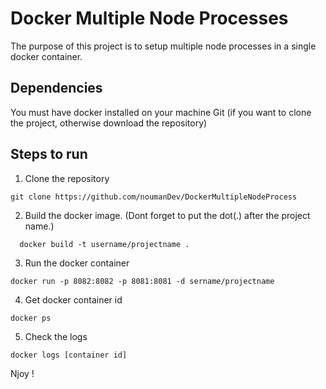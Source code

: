 # Docker Multiple Node Processes
The purpose of this project is to setup multiple node processes in a single docker container. 

## Dependencies  
You must have docker installed on your machine
Git (if you want to clone the project, otherwise download the repository)

## Steps to run
1. Clone the repository
```
git clone https://github.com/noumanDev/DockerMultipleNodeProcess
```
2. Build the docker image. (Dont forget to put the dot(.) after the project name.)
```
  docker build -t username/projectname .  
```
3. Run the docker container
 ```
 docker run -p 8082:8082 -p 8081:8081 -d sername/projectname
 ```
4. Get docker container id
  ```
 docker ps
  ```
5. Check the logs
 ```
 docker logs [container id]
  ```
Njoy !



